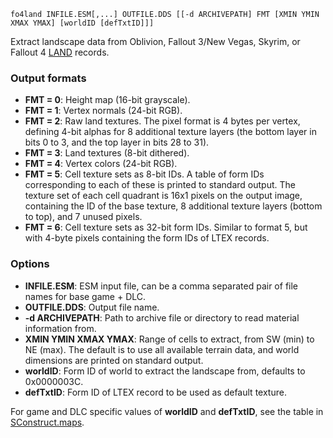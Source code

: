     fo4land INFILE.ESM[,...] OUTFILE.DDS [[-d ARCHIVEPATH] FMT [XMIN YMIN XMAX YMAX] [worldID [defTxtID]]]

Extract landscape data from Oblivion, Fallout 3/New Vegas, Skyrim, or Fallout 4 [LAND](https://en.uesp.net/wiki/Oblivion_Mod:Mod_File_Format/LAND) records.

### Output formats

* **FMT = 0**: Height map (16-bit grayscale).
* **FMT = 1**: Vertex normals (24-bit RGB).
* **FMT = 2**: Raw land textures. The pixel format is 4 bytes per vertex, defining 4-bit alphas for 8 additional texture layers (the bottom layer in bits 0 to 3, and the top layer in bits 28 to 31).
* **FMT = 3**: Land textures (8-bit dithered).
* **FMT = 4**: Vertex colors (24-bit RGB).
* **FMT = 5**: Cell texture sets as 8-bit IDs. A table of form IDs corresponding to each of these is printed to standard output. The texture set of each cell quadrant is 16x1 pixels on the output image, containing the ID of the base texture, 8 additional texture layers (bottom to top), and 7 unused pixels.
* **FMT = 6**: Cell texture sets as 32-bit form IDs. Similar to format 5, but with 4-byte pixels containing the form IDs of LTEX records.

### Options

* **INFILE.ESM**: ESM input file, can be a comma separated pair of file names for base game + DLC.
* **OUTFILE.DDS**: Output file name.
* **-d ARCHIVEPATH**: Path to archive file or directory to read material information from.
* **XMIN YMIN XMAX YMAX**: Range of cells to extract, from SW (min) to NE (max). The default is to use all available terrain data, and world dimensions are printed on standard output.
* **worldID**: Form ID of world to extract the landscape from, defaults to 0x0000003C.
* **defTxtID**: Form ID of LTEX record to be used as default texture.

For game and DLC specific values of **worldID** and **defTxtID**, see the table in [SConstruct.maps](../SConstruct.maps).

